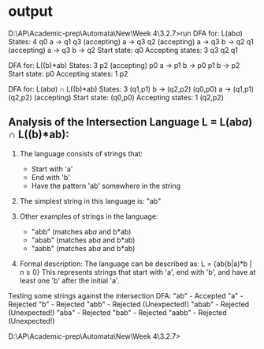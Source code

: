 # output

D:\AP\Academic-prep\Automata\New\Week 4\3.2.7>run
DFA for: L(ab*a*)
States: 4
q0
a -> q1
q3 (accepting)
a -> q3
q2 (accepting)
a -> q3
b -> q2
q1 (accepting)
a -> q3
b -> q2
Start state: q0
Accepting states: 3
q3
q2
q1

DFA for: L((b)\*ab)
States: 3
p2 (accepting)
p0
a -> p1
b -> p0
p1
b -> p2
Start state: p0
Accepting states: 1
p2

DFA for: L(ab*a*) ∩ L((b)\*ab)
States: 3
(q1,p1)
b -> (q2,p2)
(q0,p0)
a -> (q1,p1)
(q2,p2) (accepting)
Start state: (q0,p0)
Accepting states: 1
(q2,p2)

## Analysis of the Intersection Language L = L(ab*a*) ∩ L((b)\*ab):

1. The language consists of strings that:

   - Start with 'a'
   - End with 'b'
   - Have the pattern 'ab' somewhere in the string

2. The simplest string in this language is: "ab"

3. Other examples of strings in the language:

   - "abb" (matches ab*a* and b\*ab)
   - "abab" (matches ab*a* and b\*ab)
   - "aabb" (matches ab*a* and b\*ab)

4. Formal description:
   The language can be described as: L = {ab(b|a)\*b | n ≥ 0}
   This represents strings that start with 'a', end with 'b',
   and have at least one 'b' after the initial 'a'.

Testing some strings against the intersection DFA:
"ab" - Accepted
"a" - Rejected
"b" - Rejected
"abb" - Rejected (Unexpected!)
"abab" - Rejected (Unexpected!)
"aba" - Rejected
"bab" - Rejected
"aabb" - Rejected (Unexpected!)

D:\AP\Academic-prep\Automata\New\Week 4\3.2.7>
